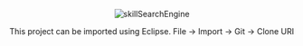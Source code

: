 <p align="center">
  <img src="https://github.com/bluesNbrews/SkillSearchEngine/blob/master/titleImage.png" title="skillSearchEngine">
</p>

This project can be imported using Eclipse. File -> Import -> Git -> Clone URI
